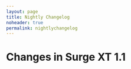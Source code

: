 ```yaml
---
layout: page
title: Nightly Changelog
noheader: true
permalink: nightlychangelog
---
```


# Changes in Surge XT 1.1